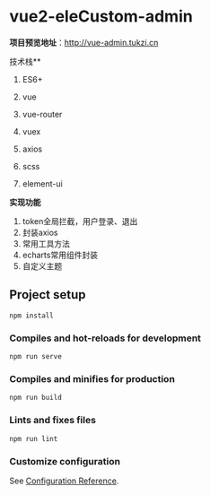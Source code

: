# vue2-eleCustom-admin

**项目预览地址**：http://vue-admin.tukzi.cn

技术栈**

1. ES6+

2. vue 

3. vue-router

4. vuex

5. axios

6. scss

7. element-ui

   

**实现功能**

1. token全局拦截，用户登录、退出
2. 封装axios
3. 常用工具方法
4. echarts常用组件封装
5. 自定义主题

## Project setup
```
npm install
```

### Compiles and hot-reloads for development
```
npm run serve
```

### Compiles and minifies for production
```
npm run build
```

### Lints and fixes files
```
npm run lint
```

### Customize configuration
See [Configuration Reference](https://cli.vuejs.org/config/).
